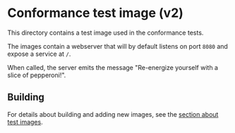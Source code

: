 # Conformance test image (v2)

This directory contains a test image used in the conformance tests.

The images contain a webserver that will by default listens on port
`8080` and expose a service at `/`.

When called, the server emits the message "Re-energize yourself with a slice
of pepperoni!".

## Building

For details about building and adding new images, see the [section about test
images](/test/README.md#test-images).


